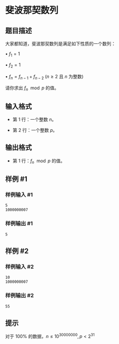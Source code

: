 # 斐波那契数列

## 题目描述

大家都知道，斐波那契数列是满足如下性质的一个数列：

• $f_1 = 1$

• $f_2 = 1$

• $f_n = f_{n-1} + f_{n-2}$ ($n \geq 2$ 且 $n$ 为整数)

请你求出 $f_n \mod p$ 的值。

## 输入格式

- 第 1 行：一个整数 $n$。

- 第 2 行：一个整数 $p$。

## 输出格式

- 第 1 行：$f_n \mod p$ 的值。

## 样例 #1

### 样例输入 #1

```
5
1000000007
```

### 样例输出 #1

```
5
```

## 样例 #2

### 样例输入 #2

```
10
1000000007
```

### 样例输出 #2

```
55
```

## 提示

对于 $100\%$ 的数据，$n \leq 10^{30000000}, p<2^{31}$